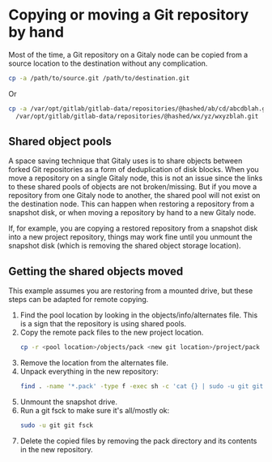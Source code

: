 # Copying or moving a Git repository by hand
Most of the time, a Git repository on a Gitaly node can be copied from
a source location to the destination without any complication.

```bash
cp -a /path/to/source.git /path/to/destination.git
```

Or

```bash
cp -a /var/opt/gitlab/gitlab-data/repositories/@hashed/ab/cd/abcdblah.git \
  /var/opt/gitlab/gitlab-data/repositories/@hashed/wx/yz/wxyzblah.git
```

## Shared object pools
A space saving technique that Gitaly uses is to share objects between forked
Git repositories as a form of deduplication of disk blocks. When you move a
repository on a single Gitaly node, this is not an issue since the links to
these shared pools of objects are not broken/missing. But if you move a
repository from one Gitaly node to another, the shared pool will not exist on
the destination node. This can happen when restoring a repository from a
snapshot disk, or when moving a repository by hand to a new Gitaly node.

If, for example, you are copying a restored repository from a snapshot disk
into a new project repository, things may work fine until you unmount the
snapshot disk (which is removing the shared object storage location).

## Getting the shared objects moved
This example assumes you are restoring from a mounted drive, but these steps
can be adapted for remote copying.

1. Find the pool location by looking in the objects/info/alternates file. This is a sign that the repository is using shared pools.
2. Copy the remote pack files to the new project location.
   ```bash
   cp -r <pool location>/objects/pack <new git location>/project/pack
   ```
3. Remove the location from the alternates file.
4. Unpack everything in the new repository:
   ```bash
   find . -name '*.pack' -type f -exec sh -c 'cat {} | sudo -u git git unpack-objects' \;
   ```
5. Unmount the snapshot drive.
6. Run a git fsck to make sure it's all/mostly ok:
   ```bash
   sudo -u git git fsck
   ```
7. Delete the copied files by removing the pack directory and its contents in the new repository.
